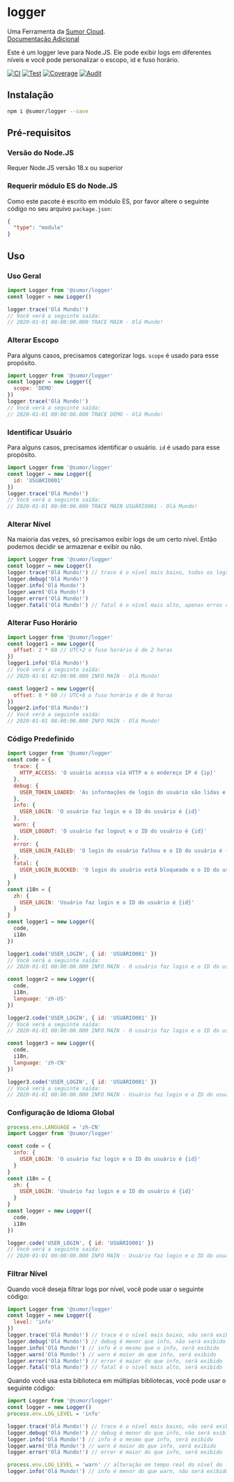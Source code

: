 # logger

Uma Ferramenta da [Sumor Cloud](https://sumor.cloud).  
[Documentação Adicional](https://sumor.cloud/logger)

Este é um logger leve para Node.JS.
Ele pode exibir logs em diferentes níveis e você pode personalizar o escopo, id e fuso horário.

[![CI](https://github.com/sumor-cloud/logger/actions/workflows/ci.yml/badge.svg)](https://github.com/sumor-cloud/logger/actions/workflows/ci.yml)
[![Test](https://github.com/sumor-cloud/logger/actions/workflows/ut.yml/badge.svg)](https://github.com/sumor-cloud/logger/actions/workflows/ut.yml)
[![Coverage](https://github.com/sumor-cloud/logger/actions/workflows/coverage.yml/badge.svg)](https://github.com/sumor-cloud/logger/actions/workflows/coverage.yml)
[![Audit](https://github.com/sumor-cloud/logger/actions/workflows/audit.yml/badge.svg)](https://github.com/sumor-cloud/logger/actions/workflows/audit.yml)

## Instalação

```bash
npm i @sumor/logger --save
```

## Pré-requisitos

### Versão do Node.JS

Requer Node.JS versão 18.x ou superior

### Requerir módulo ES do Node.JS

Como este pacote é escrito em módulo ES,
por favor altere o seguinte código no seu arquivo `package.json`:

```json
{
  "type": "module"
}
```

## Uso

### Uso Geral

```js
import Logger from '@sumor/logger'
const logger = new Logger()

logger.trace('Olá Mundo!')
// Você verá a seguinte saída:
// 2020-01-01 00:00:00.000 TRACE MAIN - Olá Mundo!
```

### Alterar Escopo

Para alguns casos, precisamos categorizar logs. `scope` é usado para esse propósito.

```js
import Logger from '@sumor/logger'
const logger = new Logger({
  scope: 'DEMO'
})
logger.trace('Olá Mundo!')
// Você verá a seguinte saída:
// 2020-01-01 00:00:00.000 TRACE DEMO - Olá Mundo!
```

### Identificar Usuário

Para alguns casos, precisamos identificar o usuário. `id` é usado para esse propósito.

```js
import Logger from '@sumor/logger'
const logger = new Logger({
  id: 'USUÁRIO001'
})
logger.trace('Olá Mundo!')
// Você verá a seguinte saída:
// 2020-01-01 00:00:00.000 TRACE MAIN USUÁRIO001 - Olá Mundo!
```

### Alterar Nível

Na maioria das vezes, só precisamos exibir logs de um certo nível. Então podemos decidir se armazenar e exibir ou não.

```js
import Logger from '@sumor/logger'
const logger = new Logger()
logger.trace('Olá Mundo!') // trace é o nível mais baixo, todos os logs serão exibidos
logger.debug('Olá Mundo!')
logger.info('Olá Mundo!')
logger.warn('Olá Mundo!')
logger.error('Olá Mundo!')
logger.fatal('Olá Mundo!') // fatal é o nível mais alto, apenas erros críticos serão exibidos
```

### Alterar Fuso Horário

```js
import Logger from '@sumor/logger'
const logger1 = new Logger({
  offset: 2 * 60 // UTC+2 o fuso horário é de 2 horas
})
logger1.info('Olá Mundo!')
// Você verá a seguinte saída:
// 2020-01-01 02:00:00.000 INFO MAIN - Olá Mundo!

const logger2 = new Logger({
  offset: 8 * 60 // UTC+8 o fuso horário é de 8 horas
})
logger2.info('Olá Mundo!')
// Você verá a seguinte saída:
// 2020-01-01 08:00:00.000 INFO MAIN - Olá Mundo!
```

### Código Predefinido

```js
import Logger from '@sumor/logger'
const code = {
  trace: {
    HTTP_ACCESS: 'O usuário acessa via HTTP e o endereço IP é {ip}'
  },
  debug: {
    USER_TOKEN_LOADED: 'As informações de login do usuário são lidas e o ID do usuário é {id}'
  },
  info: {
    USER_LOGIN: 'O usuário faz login e o ID do usuário é {id}'
  },
  warn: {
    USER_LOGOUT: 'O usuário faz logout e o ID do usuário é {id}'
  },
  error: {
    USER_LOGIN_FAILED: 'O login do usuário falhou e o ID do usuário é {id}'
  },
  fatal: {
    USER_LOGIN_BLOCKED: 'O login do usuário está bloqueado e o ID do usuário é {id}'
  }
}
const i18n = {
  zh: {
    USER_LOGIN: 'Usuário faz login e o ID do usuário é {id}'
  }
}
const logger1 = new Logger({
  code,
  i18n
})

logger1.code('USER_LOGIN', { id: 'USUÁRIO001' })
// Você verá a seguinte saída:
// 2020-01-01 00:00:00.000 INFO MAIN - O usuário faz login e o ID do usuário é USUÁRIO001

const logger2 = new Logger({
  code,
  i18n,
  language: 'zh-US'
})

logger2.code('USER_LOGIN', { id: 'USUÁRIO001' })
// Você verá a seguinte saída:
// 2020-01-01 00:00:00.000 INFO MAIN - O usuário faz login e o ID do usuário é USUÁRIO001

const logger3 = new Logger({
  code,
  i18n,
  language: 'zh-CN'
})

logger3.code('USER_LOGIN', { id: 'USUÁRIO001' })
// Você verá a seguinte saída:
// 2020-01-01 00:00:00.000 INFO MAIN - Usuário faz login e o ID do usuário é USUÁRIO001
```

### Configuração de Idioma Global

```js
process.env.LANGUAGE = 'zh-CN'
import Logger from '@sumor/logger'

const code = {
  info: {
    USER_LOGIN: 'O usuário faz login e o ID do usuário é {id}'
  }
}
const i18n = {
  zh: {
    USER_LOGIN: 'Usuário faz login e o ID do usuário é {id}'
  }
}
const logger = new Logger({
  code,
  i18n
})

logger.code('USER_LOGIN', { id: 'USUÁRIO001' })
// Você verá a seguinte saída:
// 2020-01-01 00:00:00.000 INFO MAIN - Usuário faz login e o ID do usuário é USUÁRIO001
```

### Filtrar Nível

Quando você deseja filtrar logs por nível, você pode usar o seguinte código:

```js
import Logger from '@sumor/logger'
const logger = new Logger({
  level: 'info'
})
logger.trace('Olá Mundo!') // trace é o nível mais baixo, não será exibido
logger.debug('Olá Mundo!') // debug é menor que info, não será exibido
logger.info('Olá Mundo!') // info é o mesmo que o info, será exibido
logger.warn('Olá Mundo!') // warn é maior do que info, será exibido
logger.error('Olá Mundo!') // error é maior do que info, será exibido
logger.fatal('Olá Mundo!') // fatal é o nível mais alto, será exibido
```

Quando você usa esta biblioteca em múltiplas bibliotecas, você pode usar o seguinte código:

```js
import Logger from '@sumor/logger'
const logger = new Logger()
process.env.LOG_LEVEL = 'info'

logger.trace('Olá Mundo!') // trace é o nível mais baixo, não será exibido
logger.debug('Olá Mundo!') // debug é menor do que info, não será exibido
logger.info('Olá Mundo!') // info é o mesmo que info, será exibido
logger.warn('Olá Mundo!') // warn é maior do que info, será exibido
logger.error('Olá Mundo!') // error é maior do que info, será exibido

process.env.LOG_LEVEL = 'warn' // alteração em tempo real do nível do log
logger.info('Olá Mundo!') // info é menor do que warn, não será exibido
```
